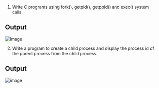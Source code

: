 1) Write C programs using fork(), getpid(), getppid() and exec() system calls.
## Output 
![image](https://user-images.githubusercontent.com/76476273/114435052-5a4ee980-9be1-11eb-8ffa-79d46fd0d8ba.png)

2) Write a program to create a child process and display the process id of the parent process from the child process.
## Output
![image](https://user-images.githubusercontent.com/76476273/126067213-bc0923c4-b048-4c35-9614-58b6893b0673.png)
